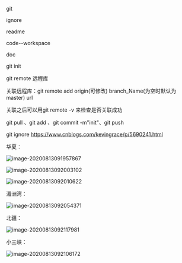 git

 ignore

readme

code--workspace

doc

git init 

git remote  远程库

关联远程库：git remote add origin(可修改) branch_Name(为空时默认为master) url

关联之后可以用git remote -v 来检查是否关联成功

git pull 、git add 、git commit -m"init"、git push

git ignore https://www.cnblogs.com/kevingrace/p/5690241.html

华夏：

![image-20200813091957867](D:\Work\Note\log\August\8_13.assets\image-20200813091957867.png)

![image-20200813092003102](D:\Work\Note\log\August\8_13.assets\image-20200813092003102.png)

![image-20200813092010622](D:\Work\Note\log\August\8_13.assets\image-20200813092010622.png)

湄洲湾：

![image-20200813092054371](D:\Work\Note\log\August\8_13.assets\image-20200813092054371.png)

北疆：

![image-20200813092117981](D:\Work\Note\log\August\8_13.assets\image-20200813092117981.png)

小三峡：

![image-20200813092106172](D:\Work\Note\log\August\8_13.assets\image-20200813092106172.png)